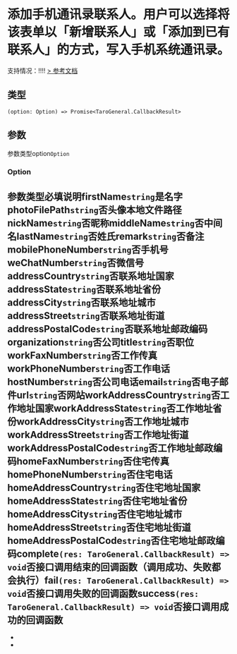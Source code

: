 # 添加手机通讯录联系人。用户可以选择将该表单以「新增联系人」或「添加到已有联系人」的方式，写入手机系统通讯录。
支持情况：!!!!
[> 参考文档
](https://developers.weixin.qq.com/miniprogram/dev/api/device/contact/wx.addPhoneContact.html)
## 类型[​](addPhoneContact.html#类型)
```tsx
(option: Option) => Promise<TaroGeneral.CallbackResult>
```

## 参数[​](addPhoneContact.html#参数)
参数类型option`Option`
### Option[​](addPhoneContact.html#option)
参数类型必填说明firstName`string`是名字photoFilePath`string`否头像本地文件路径nickName`string`否昵称middleName`string`否中间名lastName`string`否姓氏remark`string`否备注mobilePhoneNumber`string`否手机号weChatNumber`string`否微信号addressCountry`string`否联系地址国家addressState`string`否联系地址省份addressCity`string`否联系地址城市addressStreet`string`否联系地址街道addressPostalCode`string`否联系地址邮政编码organization`string`否公司title`string`否职位workFaxNumber`string`否工作传真workPhoneNumber`string`否工作电话hostNumber`string`否公司电话email`string`否电子邮件url`string`否网站workAddressCountry`string`否工作地址国家workAddressState`string`否工作地址省份workAddressCity`string`否工作地址城市workAddressStreet`string`否工作地址街道workAddressPostalCode`string`否工作地址邮政编码homeFaxNumber`string`否住宅传真homePhoneNumber`string`否住宅电话homeAddressCountry`string`否住宅地址国家homeAddressState`string`否住宅地址省份homeAddressCity`string`否住宅地址城市homeAddressStreet`string`否住宅地址街道homeAddressPostalCode`string`否住宅地址邮政编码complete`(res: TaroGeneral.CallbackResult) => void`否接口调用结束的回调函数（调用成功、失败都会执行）fail`(res: TaroGeneral.CallbackResult) => void`否接口调用失败的回调函数success`(res: TaroGeneral.CallbackResult) => void`否接口调用成功的回调函数
- 
- 

-
